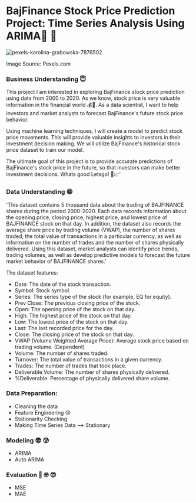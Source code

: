 # BajFinance Stock Price Prediction Project: Time Series Analysis Using ARIMA🤨 🧐

![pexels-karolina-grabowska-7876502](https://github.com/roniantoniius/Time-Series-Bajaj-Finance-Stock-Prediction-Using-ARIMA/assets/121453378/e256ce77-8b1d-4cd0-abc5-2d0100f2fdcd)

Image Source: Pexels.com

### Business Understanding 😇 
This project I am interested in exploring BajFinance stock price prediction using data from 2000 to 2020. As we know, stock price is very valuable information in the financial world 💰💼. As a data scientist, I want to help investors and market analysts to forecast BajFinance's future stock price behavior.

Using machine learning techniques, I will create a model to predict stock price movements. This will provide valuable insights to investors in their investment decision making. We will utilize BajFinance's historical stock price dataset to train our model.

The ultimate goal of this project is to provide accurate predictions of BajFinance's stock price in the future, so that investors can make better investment decisions. Whats good Letsgo! 💪📈'


### Data Understanding 😁
'This dataset contains 5 thousand data about the trading of BAJFINANCE shares during the period 2000-2020. Each data records information about the opening price, closing price, highest price, and lowest price of BAJFINANCE stock on that day. In addition, the dataset also records the average share price by trading volume (VWAP), the number of shares traded, the total value of transactions in a particular currency, as well as information on the number of trades and the number of shares physically delivered. Using this dataset, market analysts can identify price trends, trading volumes, as well as develop predictive models to forecast the future market behavior of BAJFINANCE shares.'

 The dataset features:
- Date: The date of the stock transaction.
- Symbol: Stock symbol.
- Series: The series type of the stock (for example, EQ for equity).
- Prev Close: The previous closing price of the stock.
- Open: The opening price of the stock on that day.
- High: The highest price of the stock on that day.
- Low: The lowest price of the stock on that day.
- Last: The last recorded price for the day.
- Close: The closing price of the stock on that day.
- VWAP (Volume Weighted Average Price): Average stock price based on trading volume. (Dependent)
- Volume: The number of shares traded.
- Turnover: The total value of transactions in a given currency.
- Trades: The number of trades that took place.
- Deliverable Volume: The number of shares physically delivered.
- %Deliverable: Percentage of physically delivered share volume.


### Data Preparation: 
- Cleaning the data
- Feature Engineering 😢
- Stationarity Checking
- Making Time Series Data --> Stationary


### Modeling 😨 😰
- ARIMA
- Auto ARIMA

### Evaluation 🧐 🤓 😎
- MSE
- MAE
